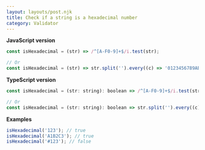 ```yaml
---
layout: layouts/post.njk
title: Check if a string is a hexadecimal number
category: Validator
---
```


**JavaScript version**

```js
const isHexadecimal = (str) => /^[A-F0-9]+$/i.test(str);

// Or
const isHexadecimal = (str) => str.split('').every((c) => '0123456789ABCDEFabcdef'.indexOf(c) !== -1);
```

**TypeScript version**

```js
const isHexadecimal = (str: string): boolean => /^[A-F0-9]+$/i.test(str);

// Or
const isHexadecimal = (str: string): boolean => str.split('').every((c) => '0123456789ABCDEFabcdef'.indexOf(c) !== -1);
```

**Examples**

```js
isHexadecimal('123'); // true
isHexadecimal('A1B2C3'); // true
isHexadecimal('#123'); // false
```
